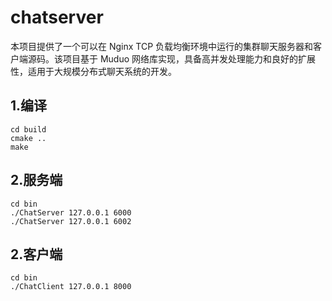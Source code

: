 # chatserver
本项目提供了一个可以在 Nginx TCP 负载均衡环境中运行的集群聊天服务器和客户端源码。该项目基于 Muduo 网络库实现，具备高并发处理能力和良好的扩展性，适用于大规模分布式聊天系统的开发。

## 1.编译
```shell
cd build
cmake ..
make
```
## 2.服务端
```shell
cd bin
./ChatServer 127.0.0.1 6000
./ChatServer 127.0.0.1 6002
```
## 2.客户端
```shell
cd bin
./ChatClient 127.0.0.1 8000
```
